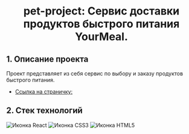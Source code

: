 <h1 align="center">pet-project: Сервис доставки продуктов быстрого питания YourMeal. </h1>

<a name="project-description"><h2>1. Описание проекта</h2></a>
Проект представляет из себя сервис по выбору и заказу продуктов быстрого питания.

* [Ссылка на страничку:  ](https://artur766.github.io/food-store/)

<a name="technologies"><h2>2. Стек технологий </h2></a>
<span>
  <img src="https://img.shields.io/badge/React-20232A?style=for-the-badge&logo=react&logoColor=61DAFB" alt="Иконка React">
  <img src="https://img.shields.io/badge/CSS3-1572B6?style=for-the-badge&logo=css3&logoColor=white" alt="Иконка CSS3">
  <img src="https://img.shields.io/badge/HTML5-E34F26?style=for-the-badge&logo=html5&logoColor=white" alt="Иконка HTML5">
</span>